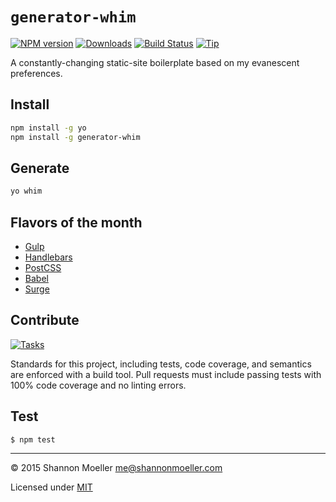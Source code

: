 # `generator-whim`

[![NPM version][npm-img]][npm-url] [![Downloads][downloads-img]][npm-url] [![Build Status][travis-img]][travis-url] [![Tip][amazon-img]][amazon-url]

A constantly-changing static-site boilerplate based on my evanescent preferences.

## Install

```bash
npm install -g yo
npm install -g generator-whim
```

## Generate

```bash
yo whim
```

## Flavors of the month

- [Gulp](http://gulpjs.com)
- [Handlebars](http://handlebarsjs.com)
- [PostCSS](https://github.com/postcss/postcss)
- [Babel](https://babeljs.io)
- [Surge](https://surge.sh)

## Contribute

[![Tasks][waffle-img]][waffle-url]

Standards for this project, including tests, code coverage, and semantics are enforced with a build tool. Pull requests must include passing tests with 100% code coverage and no linting errors.

## Test

    $ npm test

----

© 2015 Shannon Moeller <me@shannonmoeller.com>

Licensed under [MIT](http://shannonmoeller.com/mit.txt)

[amazon-img]:    https://img.shields.io/badge/amazon-tip_jar-yellow.svg?style=flat-square
[amazon-url]:    https://www.amazon.com/gp/registry/wishlist/1VQM9ID04YPC5?sort=universal-price
[downloads-img]: http://img.shields.io/npm/dm/generator-whim.svg?style=flat-square
[npm-img]:       http://img.shields.io/npm/v/generator-whim.svg?style=flat-square
[npm-url]:       https://npmjs.org/package/generator-whim
[travis-img]:    http://img.shields.io/travis/shannonmoeller/generator-whim.svg?style=flat-square
[travis-url]:    https://travis-ci.org/shannonmoeller/generator-whim
[waffle-img]:    http://img.shields.io/github/issues/shannonmoeller/generator-whim.svg?style=flat-square
[waffle-url]:    http://waffle.io/shannonmoeller/generator-whim
